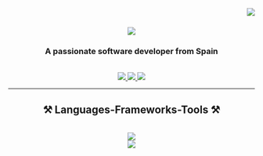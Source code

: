<img align="right" src="https://visitor-badge.laobi.icu/badge?page_id=ricardohuaripata.ricardohuaripata" />

<h1 align="center">
    <img src="https://readme-typing-svg.herokuapp.com/?font=Righteous&size=35&center=true&vCenter=true&width=500&height=70&duration=4000&lines=Hi+There!+👋;+I'm+Ricardo+Huaripata!;" />
</h1>

<h3 align="center">A passionate software developer from Spain</h3>

<br/>
 
<div align="center"> 
  <a href="mailto:ricardohuaripatabellido@gmail.com">
    <img src="https://img.shields.io/badge/Gmail-333333?style=for-the-badge&logo=gmail&logoColor=red" />
  </a>
  <a href="https://www.linkedin.com/in/ricardo-huaripata-bellido" target="_blank">
    <img src="https://img.shields.io/badge/LinkedIn-0077B5?style=for-the-badge&logo=linkedin&logoColor=white" target="_blank" />
  </a>
  <a href="https://www.ricardohuaripata.com" target="_blank">
     <img src="https://img.shields.io/badge/Portfolio-FF5722?style=for-the-badge&logo=todoist&logoColor=white" target="_blank" /> <!-- sqlite, safari, google-chrome are other good icon options -->
  </a>
</div>

 <hr/>
 
<h2 align="center">⚒️ Languages-Frameworks-Tools ⚒️</h2>
<br/>
<div align="center">
    <img src="https://skillicons.dev/icons?i=spring,java,mysql,nodejs,express,mongodb" />
    <br>
    <img src="https://skillicons.dev/icons?i=html,css,javascript,angular,bootstrap" />
</div>

<br/>

